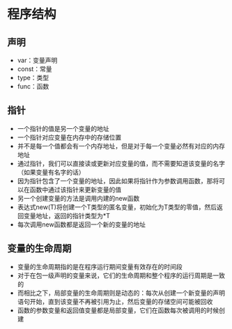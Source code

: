 # 程序结构
## 声明

- var：变量声明
- const：常量
- type：类型
- func：函数

## 指针
- 一个指针的值是另一个变量的地址
- 一个指针对应变量在内存中的存储位置
- 并不是每一个值都会有一个内存地址，但是对于每一个变量必然有对应的内存地址
- 通过指针，我们可以直接读或更新对应变量的值，而不需要知道该变量的名字（如果变量有名字的话）
- 因为指针包含了一个变量的地址，因此如果将指针作为参数调用函数，那将可以在函数中通过该指针来更新变量的值
- 另一个创建变量的方法是调用内建的new函数
- 表达式new(T)将创建一个T类型的匿名变量，初始化为T类型的零值，然后返回变量地址，返回的指针类型为*T
- 每次调用new函数都是返回一个新的变量的地址

## 变量的生命周期
- 变量的生命周期指的是在程序运行期间变量有效存在的时间段
- 对于在包一级声明的变量来说，它们的生命周期和整个程序的运行周期是一致的
- 而相比之下，局部变量的生命周期则是动态的：每次从创建一个新变量的声明语句开始，直到该变量不再被引用为止，然后变量的存储空间可能被回收
- 函数的参数变量和返回值变量都是局部变量，它们在函数每次被调用的时候创建
